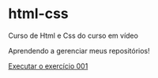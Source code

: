 # html-css
Curso de Html e Css do curso em vídeo

Aprendendo a gerenciar meus repositórios!

<a href="https://guilhermejoaquimramos.github.io/html-css/exercicios/ex001/index.html">Executar o exercício 001</a>
